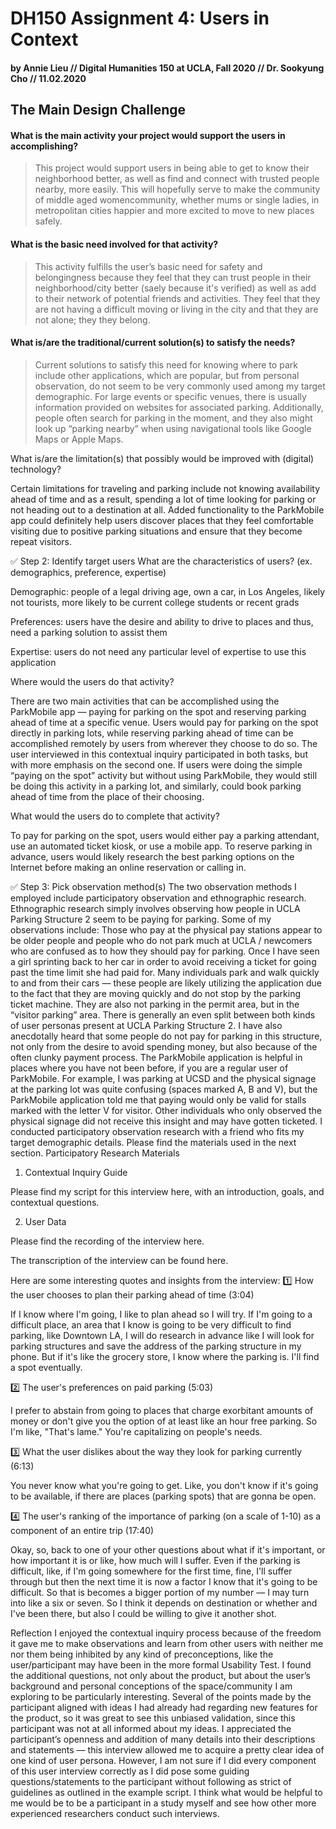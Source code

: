 # DH150 Assignment 4: Users in Context

#### by Annie Lieu // Digital Humanities 150 at UCLA, Fall 2020 // Dr. Sookyung Cho // 11.02.2020

## The Main Design Challenge
#### What is the main activity your project would support the users in accomplishing?

> <p> This project would support users in being able to get to know their neighborhood better, as well as find and connect with trusted people nearby, more easily. This will hopefully serve to make the community of middle aged womencommunity, whether mums or single ladies, in metropolitan cities happier and more excited to move to new places safely. </p>

#### What is the basic need involved for that activity?

> This activity fulfills the user’s basic need for safety and belongingness because they feel that they can trust people in their neighborhood/city better (saely because it's verified) as well as add to their network of potential friends and activities. They feel that they are not having a difficult moving or living in the city and that they are not alone; they they belong. 

#### What is/are the traditional/current solution(s) to satisfy the needs?

> Current solutions to satisfy this need for knowing where to park include other applications, which are popular, but from personal observation, do not seem to be very commonly used among my target demographic. For large events or specific venues, there is usually information provided on websites for associated parking. Additionally, people often search for parking in the moment, and they also might look up “parking nearby” when using navigational tools like Google Maps or Apple Maps.

What is/are the limitation(s) that possibly would be improved with (digital) technology?

Certain limitations for traveling and parking include not knowing availability ahead of time and as a result, spending a lot of time looking for parking or not heading out to a destination at all. Added functionality to the ParkMobile app could definitely help users discover places that they feel comfortable visiting due to positive parking situations and ensure that they become repeat visitors.

✅ Step 2: Identify target users
What are the characteristics of users? (ex. demographics, preference, expertise)

Demographic: people of a legal driving age, own a car, in Los Angeles, likely not tourists, more likely to be current college students or recent grads

Preferences: users have the desire and ability to drive to places and thus, need a parking solution to assist them

Expertise: users do not need any particular level of expertise to use this application

Where would the users do that activity?

There are two main activities that can be accomplished using the ParkMobile app — paying for parking on the spot and reserving parking ahead of time at a specific venue. Users would pay for parking on the spot directly in parking lots, while reserving parking ahead of time can be accomplished remotely by users from wherever they choose to do so. The user interviewed in this contextual inquiry participated in both tasks, but with more emphasis on the second one. If users were doing the simple “paying on the spot” activity but without using ParkMobile, they would still be doing this activity in a parking lot, and similarly, could book parking ahead of time from the place of their choosing.

What would the users do to complete that activity?

To pay for parking on the spot, users would either pay a parking attendant, use an automated ticket kiosk, or use a mobile app. To reserve parking in advance, users would likely research the best parking options on the Internet before making an online reservation or calling in.

✅ Step 3: Pick observation method(s)
The two observation methods I employed include participatory observation and ethnographic research.
Ethnographic research simply involves observing how people in UCLA Parking Structure 2 seem to be paying for parking. Some of my observations include:
Those who pay at the physical pay stations appear to be older people and people who do not park much at UCLA / newcomers who are confused as to how they should pay for parking. Once I have seen a girl sprinting back to her car in order to avoid receiving a ticket for going past the time limit she had paid for.
Many individuals park and walk quickly to and from their cars — these people are likely utilizing the application due to the fact that they are moving quickly and do not stop by the parking ticket machine. They are also not parking in the permit area, but in the “visitor parking” area.
There is generally an even split between both kinds of user personas present at UCLA Parking Structure 2. I have also anecdotally heard that some people do not pay for parking in this structure, not only from the desire to avoid spending money, but also because of the often clunky payment process.
The ParkMobile application is helpful in places where you have not been before, if you are a regular user of ParkMobile. For example, I was parking at UCSD and the physical signage at the parking lot was quite confusing (spaces marked A, B and V), but the ParkMobile application told me that paying would only be valid for stalls marked with the letter V for visitor. Other individuals who only observed the physical signage did not receive this insight and may have gotten ticketed.
I conducted participatory observation research with a friend who fits my target demographic details. Please find the materials used in the next section.
Participatory Research Materials
1. Contextual Inquiry Guide

Please find my script for this interview here, with an introduction, goals, and contextual questions.

2. User Data

Please find the recording of the interview here.

The transcription of the interview can be found here.

Here are some interesting quotes and insights from the interview:
1️⃣ How the user chooses to plan their parking ahead of time (3:04)

If I know where I'm going, I like to plan ahead so I will try. If I'm going to a difficult place, an area that I know is going to be very difficult to find parking, like Downtown LA, I will do research in advance like I will look for parking structures and save the address of the parking structure in my phone. But if it's like the grocery store, I know where the parking is. I'll find a spot eventually.

2️⃣ The user's preferences on paid parking (5:03)

I prefer to abstain from going to places that charge exorbitant amounts of money or don't give you the option of at least like an hour free parking. So I'm like, "That's lame." You're capitalizing on people's needs.

3️⃣ What the user dislikes about the way they look for parking currently (6:13)

You never know what you're going to get. Like, you don't know if it's going to be available, if there are places (parking spots) that are gonna be open.

4️⃣ The user's ranking of the importance of parking (on a scale of 1-10) as a component of an entire trip (17:40)

Okay, so, back to one of your other questions about what if it's important, or how important it is or like, how much will I suffer. Even if the parking is difficult, like, if I'm going somewhere for the first time, fine, I'll suffer through but then the next time it is now a factor I know that it's going to be difficult. So that is becomes a bigger portion of my number — I may turn into like a six or seven. So I think it depends on destination or whether and I've been there, but also I could be willing to give it another shot.

Reflection
I enjoyed the contextual inquiry process because of the freedom it gave me to make observations and learn from other users with neither me nor them being inhibited by any kind of preconceptions, like the user/participant may have been in the more formal Usability Test. I found the additional questions, not only about the product, but about the user’s background and personal conceptions of the space/community I am exploring to be particularly interesting. Several of the points made by the participant aligned with ideas I had already had regarding new features for the product, so it was great to see this unbiased validation, since this participant was not at all informed about my ideas. I appreciated the participant’s openness and addition of many details into their descriptions and statements — this interview allowed me to acquire a pretty clear idea of one kind of user persona. However, I am not sure if I did every component of this user interview correctly as I did pose some guiding questions/statements to the participant without following as strict of guidelines as outlined in the example script. I think what would be helpful to me would be to be a participant in a study myself and see how other more experienced researchers conduct such interviews.
